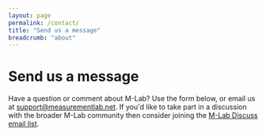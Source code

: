 ```yaml
---
layout: page
permalink: /contact/
title: "Send us a message"
breadcrumb: "about"
---
```


# Send us a message

Have a question or comment about M-Lab?  Use the form below, or email us at [support@measurementlab.net](mailto:support@measurementlab.net). If you'd like to take part in a discussion with the broader M-Lab community then consider joining the [M-Lab Discuss email list](http://mail.measurementlab.net/mailman/listinfo/m-lab-discuss_measurementlab.net).